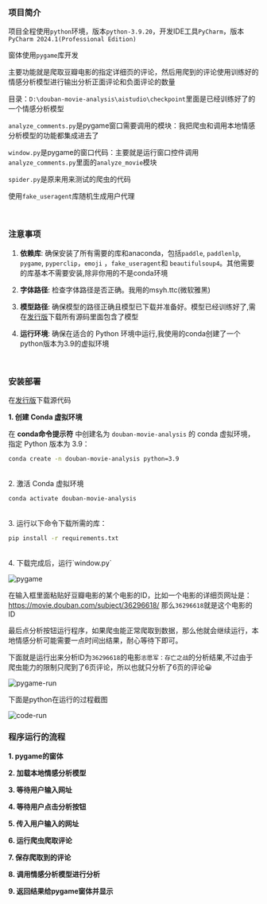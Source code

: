 ### 项目简介

项目全程使用`python`环境，版本`python-3.9.20`，开发IDE工具`PyCharm`，版本`PyCharm 2024.1(Professional Edition)`

窗体使用`pygame`库开发

主要功能就是爬取豆瓣电影的指定详细页的评论，然后用爬到的评论使用训练好的情感分析模型进行输出分析正面评论和负面评论的数量

目录：`D:\douban-movie-analysis\aistudio\checkpoint`里面是已经训练好了的一个情感分析模型

`analyze_comments.py`是pygame窗口需要调用的模块：我把爬虫和调用本地情感分析模型的功能都集成进去了

`window.py`是pygame的窗口代码：主要就是运行窗口控件调用`analyze_comments.py`里面的`analyze_movie`模块

`spider.py`是原来用来测试的爬虫的代码

使用`fake_useragent`库随机生成用户代理

<br>

### 注意事项

1. **依赖库**: 确保安装了所有需要的库和anaconda，包括`paddle`, `paddlenlp`, `pygame`, `pyperclip`，`emoji` ，`fake_useragent`和 `beautifulsoup4`。其他需要的库基本不需要安装,除非你用的不是conda环境
   
2. **字体路径**: 检查字体路径是否正确。我用的msyh.ttc(微软雅黑)
   
3. **模型路径**: 确保模型的路径正确且模型已下载并准备好。模型已经训练好了,需在[发行版](https://github.com/4KAForever11/douban-movie-analysis/releases)下载所有源码里面包含了模型
   
4. **运行环境**: 确保在适合的 Python 环境中运行,我使用的conda创建了一个python版本为3.9的虚拟环境

<br>

### 安装部署

在[发行版](https://github.com/4KAForever11/douban-movie-analysis/releases)下载源代码

**1. 创建 Conda 虚拟环境**

在 **conda命令提示符** 中创建名为 `douban-movie-analysis` 的 conda 虚拟环境，指定 Python 版本为 3.9：

```bash
conda create -n douban-movie-analysis python=3.9
```
<br>
2. 激活 Conda 虚拟环境

```bash
conda activate douban-movie-analysis
```
<br>
3. 运行以下命令下载所需的库：

```bash
pip install -r requirements.txt
```
<br>
4. 下载完成后，运行`window.py`

![pygame](tu/v0.2-pygame.png)

在输入框里面粘贴好豆瓣电影的某个电影的ID，比如一个电影的详细页网址是：https://movie.douban.com/subject/36296618/
那么`36296618`就是这个电影的ID

最后点分析按钮运行程序，如果爬虫能正常爬取到数据，那么他就会继续运行，本地情感分析可能需要一点时间出结果，耐心等待下即可。

下面就是运行出来分析ID为`36296618`的电影`志愿军：存亡之战`的分析结果,不过由于爬虫能力的限制只爬到了6页评论，所以也就只分析了6页的评论😀

![pygame-run](tu/v0.2-pygame-run.png)

下面是python在运行的过程截图

![code-run](tu/v0.2-run.png)

### 程序运行的流程

**1. pygame的窗体**

**2. 加载本地情感分析模型**

**3. 等待用户输入网址**

**4. 等待用户点击分析按钮**

**5. 传入用户输入的网址**

**6. 运行爬虫爬取评论**

**7. 保存爬取到的评论**

**8. 调用情感分析模型进行分析**

**9. 返回结果给pygame窗体并显示**
